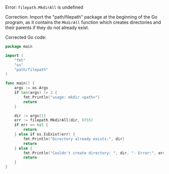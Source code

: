Error: `filepath.MkdirAll` is undefined

Correction: Import the "path/filepath" package at the beginning of the Go program, as it contains the `MkdirAll` function which creates directories and their parents if they do not already exist.

Corrected Go code:
```go
package main

import (
	"fmt"
	"os"
	"path/filepath"
)

func main() {
	args := os.Args
	if len(args) != 2 {
		fmt.Println("usage: mkdir <path>")
		return
	}

	dir := args[1]
	err := filepath.MkdirAll(dir, 0755)
	if err == nil {
		return
	} else if os.IsExist(err) {
		fmt.Println("Directory already exists:", dir)
		return
	} else {
		fmt.Println("Couldn't create directory: ", dir, "- Error:", err)
		return
	}
}

```
